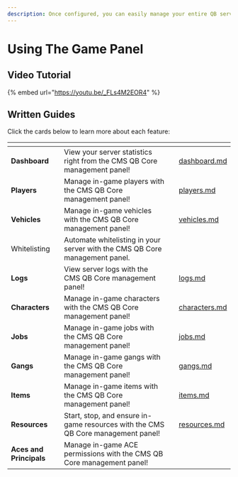 ```yaml
---
description: Once configured, you can easily manage your entire QB server!
---
```


# Using The Game Panel

## Video Tutorial

{% embed url="https://youtu.be/_FLs4M2EOR4" %}

## Written Guides

Click the cards below to learn more about each feature:

<table data-view="cards"><thead><tr><th></th><th></th><th></th><th data-hidden data-card-target data-type="content-ref"></th></tr></thead><tbody><tr><td><strong>Dashboard</strong></td><td>View your server statistics right from the CMS QB Core management panel!</td><td></td><td><a href="dashboard.md">dashboard.md</a></td></tr><tr><td><strong>Players</strong></td><td>Manage in-game players with the CMS QB Core management panel!</td><td></td><td><a href="players.md">players.md</a></td></tr><tr><td><strong>Vehicles</strong></td><td>Manage in-game vehicles with the CMS QB Core management panel!</td><td></td><td><a href="vehicles.md">vehicles.md</a></td></tr><tr><td>Whitelisting</td><td>Automate whitelisting in your server with the CMS QB Core management panel.</td><td></td><td></td></tr><tr><td><strong>Logs</strong></td><td>View server logs with the CMS QB Core management panel!</td><td></td><td><a href="logs.md">logs.md</a></td></tr><tr><td><strong>Characters</strong></td><td>Manage in-game characters with the CMS QB Core management panel!</td><td></td><td><a href="characters.md">characters.md</a></td></tr><tr><td><strong>Jobs</strong></td><td>Manage in-game jobs with the CMS QB Core management panel!</td><td></td><td><a href="jobs.md">jobs.md</a></td></tr><tr><td><strong>Gangs</strong></td><td>Manage in-game gangs with the CMS QB Core management panel!</td><td></td><td><a href="gangs.md">gangs.md</a></td></tr><tr><td><strong>Items</strong></td><td>Manage in-game items with the CMS QB Core management panel!</td><td></td><td><a href="items.md">items.md</a></td></tr><tr><td><strong>Resources</strong></td><td>Start, stop, and ensure in-game resources with the CMS QB Core management panel!</td><td></td><td><a href="resources.md">resources.md</a></td></tr><tr><td><strong>Aces and Principals</strong></td><td>Manage in-game ACE permissions with the CMS QB Core management panel!</td><td></td><td></td></tr></tbody></table>
